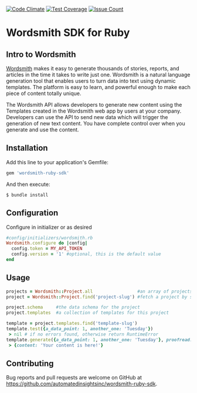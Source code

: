[![Code
Climate](https://codeclimate.com/github/AutomatedInsightsInc/wordsmith-ruby-sdk/badges/gpa.svg)](https://codeclimate.com/github/AutomatedInsightsInc/wordsmith-ruby-sdk)
[![Test
Coverage](https://codeclimate.com/github/AutomatedInsightsInc/wordsmith-ruby-sdk/badges/coverage.svg)](https://codeclimate.com/github/AutomatedInsightsInc/wordsmith-ruby-sdk/coverage)
[![Issue
Count](https://codeclimate.com/github/AutomatedInsightsInc/wordsmith-ruby-sdk/badges/issue_count.svg)](https://codeclimate.com/github/AutomatedInsightsInc/wordsmith-ruby-sdk)

# Wordsmith SDK for Ruby
## Intro to Wordsmith

[Wordsmith](http://wordsmith.automatedinsights.com) makes it easy to generate thousands of stories, reports, and articles
in the time it takes to write just one. Wordsmith is a natural language
generation tool that enables users to turn data into text using dynamic
templates. The platform is easy to learn, and powerful enough to make each piece
of content totally unique.

The Wordsmith API allows developers to generate new content using the Templates
created in the Wordsmith web app by users at your company. Developers can use
the API to send new data which will trigger the generation of new text content.
You have complete control over when you generate and use the content.

## Installation

Add this line to your application's Gemfile:

```ruby
gem 'wordsmith-ruby-sdk'
```

And then execute:

    $ bundle install


## Configuration
Configure in initializer or as desired

```ruby
#config/initializers/wordsmith.rb
Wordsmith.configure do |config|
  config.token = MY_API_TOKEN
  config.version = '1' #optional, this is the default value
end
```

## Usage
```ruby
projects = Wordsmith::Project.all                 #an array of projects your token can access
project = Wordsmith::Project.find('project-slug') #fetch a project by slug

project.schema     #the data schema for the project
project.templates  #a collection of templates for this project

template = project.templates.find('template-slug')                             #fetch a template by slug
template.test({a_data_point: 1, another_one: 'Tuesday'})                       #test your implementation
 > nil # if no errors found, otherwise return RuntimeError
template.generate({a_data_point: 1, another_one: 'Tuesday'}, proofread: false) #generate content
 > {content: 'Your content is here!'}
```

## Contributing

Bug reports and pull requests are welcome on GitHub at https://github.com/automatedinsightsinc/wordsmith-ruby-sdk.

